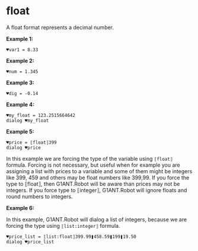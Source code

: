 # float

A float format represents a decimal number.

**Example 1:**

```G1ANT
♥var1 = 8.33
```

**Example 2:**

```G1ANT
♥num = 1.345
```

**Example 3:**

```G1ANT
♥dig = -0.14
```

**Example 4:**

```G1ANT
♥my_float = 123.2515664642
dialog ♥my_float
```

**Example 5:**

```G1ANT
♥price = ⟦float⟧399
dialog ♥price
```

In this example we are forcing the type of the variable using `⟦float⟧` formula. Forcing is not necessary, but useful when for example you are assigning a list with prices to a variable and some of them might be integers like 399, 459 and others may be float numbers like 399,99. If you force the type to ⟦float⟧, then G1ANT.Robot will be aware than prices may not be integers. If you force type to ⟦integer⟧, G1ANT.Robot will ignore floats and round numbers to integers.

**Example 6:**

In this example, G1ANT.Robot will dialog a list of integers, because we are forcing the type using `⟦list:integer⟧` formula.

```G1ANT
♥price_list = ⟦list:float⟧399.99❚458.59❚199❚19.50
dialog ♥price_list
```
